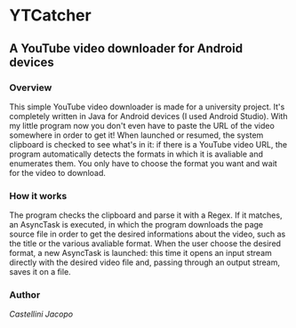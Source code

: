# YTCatcher

## A YouTube video downloader for Android devices

### Overview
This simple YouTube video downloader is made for a university project. It's completely written in Java for Android devices (I used Android Studio). With my little program now you don't even have to paste the URL of the video somewhere in order to get it! When launched or resumed, the system clipboard is checked to see what's in it: if there is a YouTube video URL, the program automatically detects the formats in which it is avaliable and enumerates them. You only have to choose the format you want and wait for the video to download.

### How it works
The program checks the clipboard and parse it with a Regex. If it matches, an AsyncTask is executed, in which the program downloads the page source file in order to get the desired informations about the video, such as the title or the various avaliable format. When the user choose the desired format, a new AsyncTask is launched: this time it opens an input stream directly with the desired video file and, passing through an output stream, saves it on a file.

### Author
*Castellini Jacopo*
